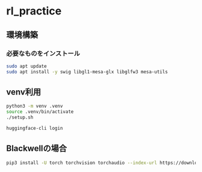# rl_practice

## 環境構築

### 必要なものをインストール

```bash
sudo apt update
sudo apt install -y swig libgl1-mesa-glx libglfw3 mesa-utils
```

## venv利用

```bash
python3 -m venv .venv
source .venv/bin/activate
./setup.sh
```

```bash
huggingface-cli login
```

## Blackwellの場合

```bash
pip3 install -U torch torchvision torchaudio --index-url https://download.pytorch.org/whl/cu128
```
